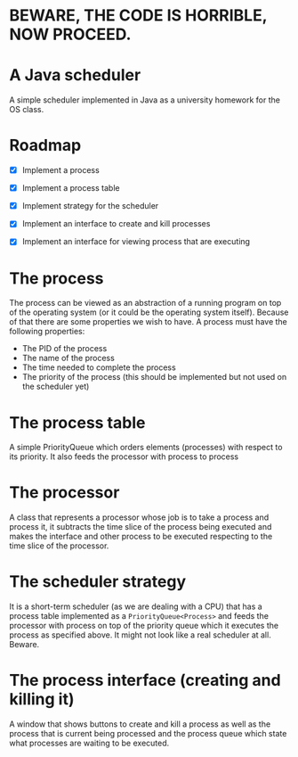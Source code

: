 # BEWARE, THE CODE IS HORRIBLE, NOW PROCEED.

# A Java scheduler

A simple scheduler implemented in Java as a university homework for the OS class.

# Roadmap

- [x] Implement a process
- [x] Implement a process table
- [x] Implement strategy for the scheduler
- [x] Implement an interface to create and kill processes
- [x] Implement an interface for viewing process that are executing


# The process

The process can be viewed as an abstraction of a running program on top of the
operating system (or it could be the operating system itself). Because of that
there are some properties we wish to have. A process must have the following
properties:

- The PID of the process
- The name of the process
- The time needed to complete the process
- The priority of the process (this should be implemented but not used on the scheduler yet)

# The process table

A simple PriorityQueue which orders elements (processes) with respect to its
priority. It also feeds the processor with process to process

# The processor

A class that represents a processor whose job is to take a process and process
it, it subtracts the time slice of the process being executed and makes the
interface and other process to be executed respecting to the time slice of the
processor.

# The scheduler strategy

It is a short-term scheduler (as we are dealing with a CPU) that has a process
table implemented as a `PriorityQueue<Process>` and feeds the processor with
process on top of the priority queue which it executes the process as specified
above. It might not look like a real scheduler at all. Beware.

# The process interface (creating and killing it)

A window that shows buttons to create and kill a process as well as the process
that is current being processed and the process queue which state what processes
are waiting to be executed.
